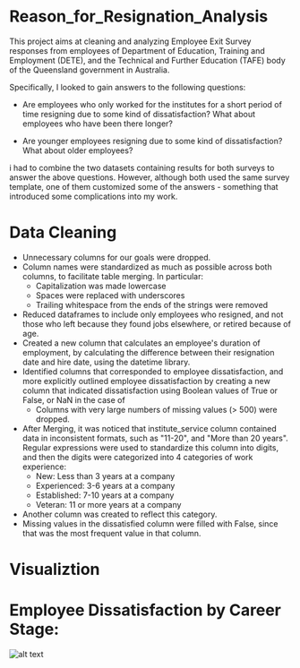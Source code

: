 # Reason_for_Resignation_Analysis

This project aims at cleaning and analyzing Employee Exit Survey responses from employees of Department of Education, Training and Employment (DETE), and the Technical and Further Education (TAFE) body of the Queensland government in Australia.

Specifically, I looked to gain answers to the following questions:

   * Are employees who only worked for the institutes for a short period of time resigning due to some kind of dissatisfaction? What about employees who have been there longer?
   
   * Are younger employees resigning due to some kind of dissatisfaction? What about older employees?

i had to combine the two datasets containing results for both surveys to answer the above questions. However, although both used the same survey template, one of them customized some of the answers - something that introduced some complications into my work.


# Data Cleaning

 *    Unnecessary columns for our goals were dropped.
 *   Column names were standardized as much as possible across both columns, to facilitate table merging. In particular:
       *  Capitalization was made lowercase
        * Spaces were replaced with underscores
        * Trailing whitespace from the ends of the strings were removed
  *   Reduced dataframes to include only employees who resigned, and not those who left because they found jobs elsewhere, or retired because of age.
 *    Created a new column that calculates an employee's duration of employment, by calculating the difference between their resignation date and hire           date, using the datetime library.
  *   Identified columns that corresponded to employee dissatisfaction, and more explicitly outlined employee dissatisfaction by creating a new column           that indicated dissatisfaction using Boolean values of True or False, or NaN in the case of
       *  Columns with very large numbers of missing values (> 500) were dropped.
  *  After Merging, it was noticed that institute_service column contained data in inconsistent formats, such as "11-20", and "More than 20 years".            Regular expressions were used to standardize this column into digits, and then the digits were categorized into 4 categories of work experience:
       *  New: Less than 3 years at a company
       *  Experienced: 3-6 years at a company
       *  Established: 7-10 years at a company
       *  Veteran: 11 or more years at a company
   *  Another column was created to reflect this category.
   *  Missing values in the dissatisfied column were filled with False, since that was the most frequent value in that column.



# Visualiztion

# Employee Dissatisfaction by Career Stage:

![alt text](https://github.com/[eddie_lab]/[Reason_for_Resignation_Analysis]/blob/[main]/re1.jpg?raw=true)

